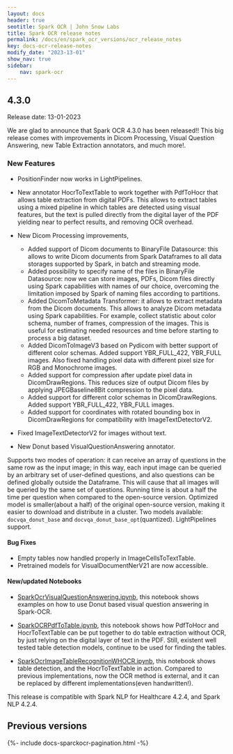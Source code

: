 ```yaml
---
layout: docs
header: true
seotitle: Spark OCR | John Snow Labs
title: Spark OCR release notes
permalink: /docs/en/spark_ocr_versions/ocr_release_notes
key: docs-ocr-release-notes
modify_date: "2023-13-01"
show_nav: true
sidebar:
    nav: spark-ocr
---
```


<div class="h3-box" markdown="1">


## 4.3.0

Release date: 13-01-2023

We are glad to announce that Spark OCR 4.3.0 has been released!! This big release comes with improvements in Dicom Processing, Visual Question Answering, new Table Extraction annotators, and much more!.

 
### New Features
* PositionFinder now works in LightPipelines.
* New annotator HocrToTextTable to work together with PdfToHocr that allows table extraction from digital PDFs. This allows to extract tables using a mixed pipeline in which tables are detected using visual features, but the text is pulled directly from the digital layer of the PDF yielding near to perfect results, and removing OCR overhead.

* New Dicom Processing improvements,

  * Added support of Dicom documents to BinaryFile Datasource: this allows to write Dicom documents from Spark Dataframes to all data storages supported by Spark, in batch and streaming mode.
  * Added possibility to specify name of the files in BinaryFile Datasource: now we can store images, PDFs, Dicom files directly using Spark capabilities with names of our choice, overcoming the limitation imposed by Spark of naming files according to partitions.
  * Added DicomToMetadata Transformer: it allows to extract metadata from the Dicom documents. This allows to analyze Dicom metadata using Spark capabilities. For example, collect statistic about color schema, number of frames, compression of the images. This is useful for estimating needed resources and time before starting to process a big dataset.
  * Added DicomToImageV3 based on Pydicom with better support of different color schemas. Added support YBR_FULL_422, YBR_FULL images. Also fixed handling pixel data with different pixel size for RGB and Monochrome images.
  * Added support for compression after update pixel data in DicomDrawRegions. This reduces size of output Dicom files by applying JPEGBaseline8Bit compression to the pixel data.
  * Added support for different color schemas in DicomDrawRegions. Added support YBR_FULL_422, YBR_FULL images.
  * Added support for coordinates with rotated bounding box in DicomDrawRegions for compatibility with ImageTextDetectorV2.
* Fixed ImageTextDetectorV2 for images without text.
* New Donut based VisualQuestionAnswering annotator. 

Supports two modes of operation: it can receive an array of questions in the same row as the input image; in this way, each input image can be queried by an arbitrary set of user-defined questions, and also questions can be defined globally outside the Dataframe. This will cause that all images will be queried by the same set of questions.
Running time is about a half the time per question when compared to the open-source version.
Optimized model is smaller(about a half) of the original open-source version, making it easier to download and distribute in a cluster.
Two models available: `docvqa_donut_base` and `docvqa_donut_base_opt`(quantized).
LightPipelines support.
 	

#### Bug Fixes

* Empty tables now handled properly in ImageCellsToTextTable.
* Pretrained models for VisualDocumentNerV21 are now accessible.

#### New/updated Notebooks

* [SparkOcrVisualQuestionAnswering.ipynb](https://github.com/JohnSnowLabs/spark-ocr-workshop/blob/master/jupyter/SparkOcrVisualQuestionAnswering.ipynb), this notebook shows examples on how to use Donut based visual question answering in Spark-OCR.

* [SparkOCRPdfToTable.ipynb](https://github.com/JohnSnowLabs/spark-ocr-workshop/blob/master/jupyter/SparkOCRPdfToTable.ipynb), this notebook shows how PdfToHocr and HocrToTextTable can be put together to do table extraction without OCR, by just relying on the digital layer of text in the PDF. Still, existent well tested table detection models, continue to be used for finding the tables.

* [SparkOcrImageTableRecognitionWHOCR.ipynb](https://github.com/JohnSnowLabs/spark-ocr-workshop/blob/master/jupyter/SparkOcrImageTableRecognitionWHOCR.ipynb), this notebook shows table detection, and the HocrToTextTable in action. Compared to previous implementations, now the OCR method is external, and it can be replaced by different implementations(even handwritten!).

This release is compatible with Spark NLP for Healthcare 4.2.4, and Spark NLP 4.2.4.

</div><div class="prev_ver h3-box" markdown="1">

## Previous versions

</div>

{%- include docs-sparckocr-pagination.html -%}
